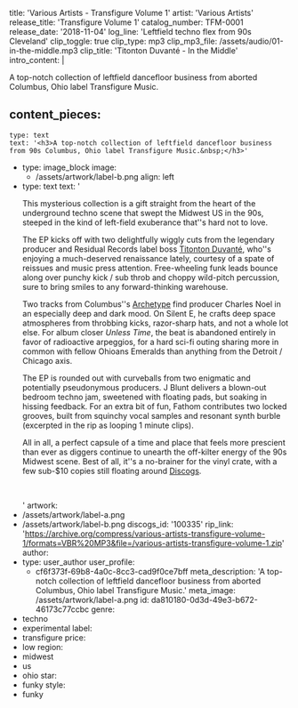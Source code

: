 title: 'Various Artists - Transfigure Volume 1'
artist: 'Various Artists'
release_title: 'Transfigure Volume 1'
catalog_number: TFM-0001
release_date: '2018-11-04'
log_line: 'Leftfield techno flex from 90s Cleveland'
clip_toggle: true
clip_type: mp3
clip_mp3_file: /assets/audio/01-in-the-middle.mp3
clip_title: 'Titonton Duvanté - In the Middle'
intro_content: |
  <p>A top-notch collection of leftfield dancefloor business from aborted Columbus, Ohio label Transfigure Music.
  </p>
  
content_pieces:
  -
    type: text
    text: '<h3>A top-notch collection of leftfield dancefloor business from 90s Columbus, Ohio label Transfigure Music.&nbsp;</h3>'
  -
    type: image_block
    image:
      - /assets/artwork/label-b.png
    align: left
  -
    type: text
    text: '<p>This mysterious collection is a gift straight from the heart of the underground techno scene that swept the Midwest US in the 90s, steeped in the kind of left-field exuberance that''s hard not to love.</p><p>The EP kicks off with two delightfully wiggly cuts from the legendary producer and Residual Records label boss&nbsp;<a href="https://www.discogs.com/artist/4845-Titonton-Duvant%C3%A9">Titonton Duvanté</a>, who''s enjoying a much-deserved renaissance lately, courtesy of a spate of reissues and music press attention.&nbsp;Free-wheeling funk leads bounce along over punchy kick / sub throb and choppy wild-pitch percussion, sure to bring smiles to any forward-thinking warehouse.&nbsp;</p><p>Two tracks from Columbus''s <a href="https://www.discogs.com/sell/release/100335?ev=rb">Archetype</a> find producer Charles Noel in an especially deep and dark mood. On Silent E, he crafts deep space atmospheres from throbbing kicks, razor-sharp hats, and not a whole lot else. For album closer <i>Unless Time</i>, the beat is abandoned entirely in favor of radioactive arpeggios, for a hard sci-fi outing sharing more in common with fellow Ohioans Emeralds than anything from the Detroit / Chicago axis.&nbsp;</p><p>The EP is rounded out with curveballs from two enigmatic and potentially pseudonymous producers. J Blunt delivers a blown-out bedroom techno jam, sweetened with floating pads, but soaking in hissing feedback. For an extra bit of fun, Fathom contributes two locked grooves, built from squinchy vocal samples and resonant synth burble (excerpted in the rip as looping 1 minute clips).&nbsp;</p><p>All in all, a perfect capsule of a time and place that feels more prescient than ever as diggers continue to unearth the off-kilter energy of the 90s Midwest scene. Best of all, it''s a no-brainer for the vinyl crate, with a few sub-$10 copies still floating around <a href="https://www.discogs.com/sell/release/100335">Discogs</a>.&nbsp;</p><p><br></p>'
artwork:
  - /assets/artwork/label-a.png
  - /assets/artwork/label-b.png
discogs_id: '100335'
rip_link: 'https://archive.org/compress/various-artists-transfigure-volume-1/formats=VBR%20MP3&file=/various-artists-transfigure-volume-1.zip'
author:
  -
    type: user_author
    user_profile:
      - cf6f373f-69b8-4a0c-8cc3-cad9f0ce7bff
meta_description: 'A top-notch collection of leftfield dancefloor business from aborted Columbus, Ohio label Transfigure Music.'
meta_image: /assets/artwork/label-a.png
id: da810180-0d3d-49e3-b672-46173c77ccbc
genre:
  - techno
  - experimental
label:
  - transfigure
price:
  - low
region:
  - midwest
  - us
  - ohio
star:
  - funky
style:
  - funky
